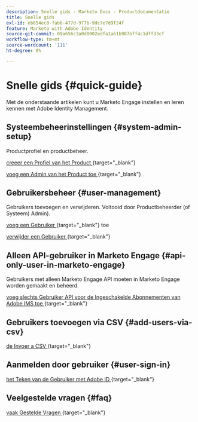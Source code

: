```yaml
---
description: Snelle gids - Marketo Docs - Productdocumentatie
title: Snelle gids
exl-id: eb854ec8-fabb-477d-977b-9dc7e7d9f24f
feature: Marketo with Adobe Identity
source-git-commit: 09a656c3a0d0002edfa1a61b987bff4c1dff33cf
workflow-type: tm+mt
source-wordcount: '111'
ht-degree: 0%

---
```


# Snelle gids {#quick-guide}

Met de onderstaande artikelen kunt u Marketo Engage instellen en leren kennen met Adobe Identity Management.

## Systeembeheerinstellingen {#system-admin-setup}

Productprofiel en productbeheer.

[ creeer een Profiel van het Product ](/help/marketo/product-docs/administration/marketo-with-adobe-identity/admin-setup.md#create-a-product-profile){target="_blank"}

[ voeg een Admin van het Product toe ](/help/marketo/product-docs/administration/marketo-with-adobe-identity/add-or-remove-a-product-admin.md#add-a-product-admin){target="_blank"}

## Gebruikersbeheer {#user-management}

Gebruikers toevoegen en verwijderen. Voltooid door Productbeheerder (of Systeem)
Admin).

[ voeg een Gebruiker ](/help/marketo/product-docs/administration/marketo-with-adobe-identity/add-or-remove-a-user.md#add-a-user){target="_blank"} toe

[ verwijder een Gebruiker ](/help/marketo/product-docs/administration/marketo-with-adobe-identity/add-or-remove-a-user.md#remove-a-user){target="_blank"}

## Alleen API-gebruiker in Marketo Engage {#api-only-user-in-marketo-engage}

Gebruikers met alleen Marketo Engage API moeten in Marketo Engage worden gemaakt en beheerd.

[ voeg slechts Gebruiker API voor de Ingeschakelde Abonnementen van Adobe IMS toe ](/help/marketo/product-docs/administration/marketo-with-adobe-identity/add-api-only-user-for-adobe-ims-enabled-subscriptions.md){target="_blank"}

## Gebruikers toevoegen via CSV {#add-users-via-csv}

[ de Invoer a CSV ](https://helpx.adobe.com/nl/enterprise/using/bulk-upload-users.html#add-users){target="_blank"}

## Aanmelden door gebruiker {#user-sign-in}

[ het Teken van de Gebruiker met Adobe ID ](/help/marketo/product-docs/administration/marketo-with-adobe-identity/user-sign-in-with-adobe-id.md){target="_blank"}

## Veelgestelde vragen {#faq}

[ vaak Gestelde Vragen ](/help/marketo/product-docs/administration/marketo-with-adobe-identity/faq.md){target="_blank"}
